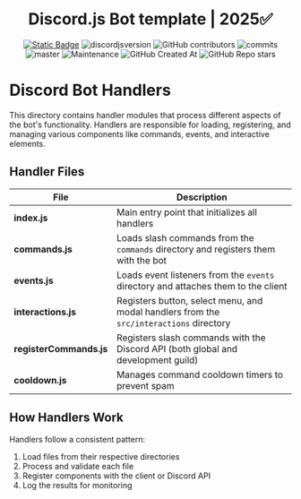 <div style="text-align:center" align="center">

# Discord.js Bot template | 2025✅

<a href="https://discordjs.guide/" target="_blank">![Static Badge](https://img.shields.io/badge/DiscordJS-guide-379C6F)</a>
![discordjsversion](https://img.shields.io/badge/discord.js-^14.18.0-5865f2)
![GitHub contributors](https://img.shields.io/github/contributors/miguelmikkey/discordjs-bot-template?color=blue)
![commits](https://badgen.net/github/commits/miguelmikkey/discordjs-bot-template/)
![master](https://img.shields.io/github/last-commit/miguelmikkey/discordjs-bot-template/main)
![Maintenance](https://img.shields.io/maintenance/yes/2025)
![GitHub Created At](https://img.shields.io/github/created-at/miguelmikkey/discordjs-bot-template)
![GitHub Repo stars](https://img.shields.io/github/stars/miguelmikkey/discordjs-bot-template)

</div>

# Discord Bot Handlers

This directory contains handler modules that process different aspects of the bot's functionality. Handlers are responsible for loading, registering, and managing various components like commands, events, and interactive elements.

## Handler Files

| File | Description |
|------|-------------|
| **index.js** | Main entry point that initializes all handlers |
| **commands.js** | Loads slash commands from the `commands` directory and registers them with the bot |
| **events.js** | Loads event listeners from the `events` directory and attaches them to the client |
| **interactions.js** | Registers button, select menu, and modal handlers from the `src/interactions` directory |
| **registerCommands.js** | Registers slash commands with the Discord API (both global and development guild) |
| **cooldown.js** | Manages command cooldown timers to prevent spam |

## How Handlers Work

Handlers follow a consistent pattern:
1. Load files from their respective directories
2. Process and validate each file
3. Register components with the client or Discord API
4. Log the results for monitoring
